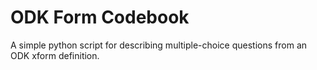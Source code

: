 # ODK Form Codebook

A simple python script for describing multiple-choice questions from an ODK xform definition.
